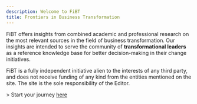 ```yaml
---
description: Welcome to FiBT
title: Frontiers in Business Transformation
---
```


FiBT offers insights from combined academic and professional research on the most relevant sources in the field of business transformation. Our insights are intended to serve the community of **transformational leaders** as a reference knowledge base for better decision-making in their change initiatives.

FiBT is a fully independent initiative alien to the interests of any third party, and does not receive funding of any kind from the entities mentioned on the site. The site is the sole responsibility of the Editor.

<p>> Start your journey <a href="/posts">here</a></p>
